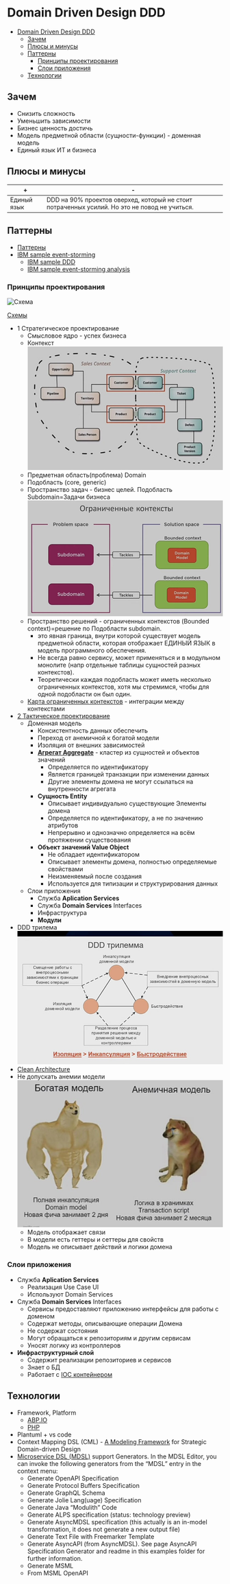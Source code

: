 # Domain Driven Design DDD

- [Domain Driven Design DDD](#domain-driven-design-ddd)
  - [Зачем](#зачем)
  - [Плюсы и минусы](#плюсы-и-минусы)
  - [Паттерны](#паттерны)
    - [Принципы проектирования](#принципы-проектирования)
    - [Слои приложения](#слои-приложения)
  - [Технологии](#технологии)

## Зачем

- Снизить сложность
- Уменьшить зависимости
- Бизнес ценность достичь
- Модель предметной области (сущности-функции) - доменная модель
- Единый язык ИТ и бизнеса

## Плюсы и минусы

| + | - |
| - | - |
| Единый язык | DDD на 90% проектов оверхед, который не стоит потраченных усилий. Но это не повод не учиться. |

## Паттерны

- [Паттерны](https://github.com/Sairyss/domain-driven-hexagon)
- [IBM sample event-storming](https://www.ibm.com/cloud/architecture/architecture/practices/event-storming-methodology-architecture/)
  - [IBM sample DDD](https://ibm-cloud-architecture.github.io/refarch-kc/implementation/domain-driven-design/)
  - [IBM sample event-storming analysis](https://ibm-cloud-architecture.github.io/refarch-kc/implementation/event-storming-analysis/)

### Принципы проектирования

![Схема](http://www.plantuml.com/plantuml/proxy?cache=no&src=https://raw.githubusercontent.com/daemon110282/daemon110282.github.io/daemon110282-patch-1/arch/pattern/ddd.puml)

[Схемы](https://docs.google.com/document/d/1qgHu49LneU_iNi3YmPLc1NHSVfH-BvONdOyjg5DE8Xs/edit?usp=sharing)

- 1 Стратегическое проектирование
  - Смысловое ядро - успех бизнеса
  - Контекст ![context](../../img/pattern/ddd/ddd.context.jpg)
  - Предметная область(проблема) Domain
  - Подобласть (core, generic)
  - Пространство задач - бизнес целей. Подобласть Subdomain=Задачи бизнеса ![subdomain](../../img/pattern/ddd/ddd.subdomain.jpg)
  - Пространство решений - ограниченных контекстов (Bounded context)=решение по Подобласти subdomain.
    - это явная граница, внутри которой существует модель предметной области, которая отображает ЕДИНЫЙ ЯЗЫК в модель программного обеспечения.
    - Не всегда равно сервису, может применяться и в модульном монолите (напр отдельные таблицы сущностей разных контекстов).
    - Теоретически каждая подобласть может иметь несколько ограниченных контекстов, хотя мы стремимся, чтобы для одной подобласти он был один.
  - [Карта ограниченных контекстов](https://nuancesprog.ru/p/9085/) - интеграции между контекстами
- [2 Тактическое проектирование](https://habr.com/ru/company/oleg-bunin/blog/551428/)
  - Доменная модель
    - Консистентность данных обеспечить
    - Переход от анемичной к богатой модели
    - Изоляция от внешних зависимостей
    - __[Агрегат Aggregate](https://habr.com/ru/company/nix/blog/321686/)__ - кластер из сущностей и объектов значений
      - Определяется по идентификатору
      - Является границей транзакции при изменении данных
      - Другие элементы домена не могут ссылаться на внутренности агрегата
    - __Сущность Entity__
      - Описывает индивидуально существующие Элементы домена
      - Определяется по идентификатору, а не по значению атрибутов
      - Непрерывно и однозначно определяется на всём протяжении существования
    - __Объект значений Value Object__
      - Не обладает идентификатором
      - Описывает элементы домена, полностью определяемые свойствами
      - Неизменяемый после создания
      - Используется для типизации и структурирования данных
  - Слои приложения
    - Служба __Aplication Services__
    - Служба __Domain Services__ Interfaces
    - Инфраструктура
    - __Модули__
- DDD трилема ![trilema](../../img/pattern/ddd/ddd.trilema.jpg)
- [Clean Architecture](clean.architecture.md)
- Не допускать анемии модели ![model rich](../../img/pattern/ddd/ddd.model.rich.jpg)
  - Модель отображает связи
  - В модели есть геттеры и сеттеры для свойств
  - Модель не описывает действий и логики домена

### Слои приложения

- Служба __Aplication Services__
  - Реализация Use Case UI
  - Используют Domain Services
- Служба __Domain Services__ Interfaces
  - Сервисы предоставляют приложению интерфейсы для работы с доменом
  - Содержат методы, описывающие операции Домена
  - Не содержат состояния
  - Могут обращаться к репозиториям и другим сервисам
  - Уносят логику из контроллеров
- __Инфраструктурный слой__
  - Содержит реализации репозиториев и сервисов
  - Знает о БД
  - Работает с [IOC контейнером](https://habr.com/ru/post/131993/)

## Технологии

- Framework, Platform
  - [ABP.IO](../../technology/framework/abp.md)
  - [PHP](../ref/ddd/php.md)
- Plantuml + vs code
- Context Mapping DSL (CML) - [A Modeling Framework](https://contextmapper.org/) for Strategic Domain-driven Design
- [Microservice DSL (MDSL)](https://github.com/Microservice-API-Patterns/MDSL-Specification) support Generators. In the MDSL Editor, you can invoke the following generators from the “MDSL” entry in the context menu:
  - Generate OpenAPI Specification
  - Generate Protocol Buffers Specification
  - Generate GraphQL Schema
  - Generate Jolie Lang(uage) Specification
  - Generate Java “Modulith” Code
  - Generate ALPS specification (status: technology preview)
  - Generate AsyncMDSL specification (this actually is an in-model transformation, it does not generate a new output file)
  - Generate Text File with Freemarker Template
  - Generate AsyncAPI (from AsyncMDSL). See page AsyncAPI Specification Generator and readme in this examples folder for further information.
  - Generate MSML
  - From MSML OpenAPI
